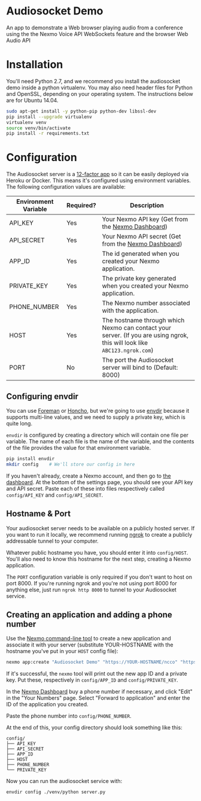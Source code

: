 # Audiosocket Demo

An app to demonstrate a Web browser playing audio from a conference using the
the Nexmo Voice API WebSockets feature and the browser Web Audio API

# Installation

You'll need Python 2.7, and we recommend you install the audiosocket demo inside
a python virtualenv. You may also need header files for Python and OpenSSL,
depending on your operating system. The instructions below are for Ubuntu 14.04.

```bash
sudo apt-get install -y python-pip python-dev libssl-dev
pip install --upgrade virtualenv
virtualenv venv
source venv/bin/activate
pip install -r requirements.txt
```

# Configuration

The Audiosocket server is a [12-factor app](https://12factor.net/) so it can be
easily deployed via Heroku or Docker. This means it's configured using
environment variables. The following configuration values are available:

| Environment Variable | Required? | Description |
| -------------------- | --------- | ----------- |
| API_KEY | Yes | Your Nexmo API key (Get from the [Nexmo Dashboard](https://dashboard.nexmo.com/settings)) |
| API_SECRET | Yes | Your Nexmo API secret (Get from the [Nexmo Dashboard](https://dashboard.nexmo.com/settings)) |
| APP_ID | Yes | The id generated when you created your Nexmo application. |
| PRIVATE_KEY | Yes | The private key generated when you created your Nexmo application. |
| PHONE_NUMBER | Yes | The Nexmo number associated with the application. |
| HOST | Yes | The hostname through which Nexmo can contact your server. (If you are using ngrok, this will look like `ABC123.ngrok.com`)
| PORT | No | The port the Audiosocket server will bind to (Default: 8000) |

## Configuring envdir

You can use [Foreman](https://github.com/ddollar/foreman) or [Honcho](https://honcho.readthedocs.io/en/latest/), but we're going to
use [envdir](https://pypi.python.org/pypi/envdir) because it supports multi-line
values, and we need to supply a private key, which is quite long.

`envdir` is configured by creating a directory which will contain one file per
variable. The name of each file is the name of the variable, and the contents
of the file provides the value for that environment variable.

```bash
pip install envdir
mkdir config    # We'll store our config in here
```

If you haven't already, create a Nexmo account, and then go to [the dashboard](https://dashboard.nexmo.com/settings). At the bottom of the settings
page, you should see your API key and API secret. Paste each of these into
files respectively called `config/API_KEY` and `config/API_SECRET`.

## Hostname & Port

Your audiosocket server needs to be available on a publicly hosted server. If
you want to run it locally, we recommend running [ngrok](https://ngrok.com/) to
create a publicly addressable tunnel to your computer.

Whatever public hostname you have, you should enter it into `config/HOST`.
You'll also need to know this hostname for the next step, creating a Nexmo
application.

The `PORT` configuration variable is only required if you don't want to host on
port 8000. If you're running ngrok and you're not using port 8000 for anything
else, just run `ngrok http 8000` to tunnel to your Audiosocket service.

## Creating an application and adding a phone number

Use the [Nexmo command-line tool](https://github.com/Nexmo/nexmo-cli) to create
a new application and associate it with your server (substitute YOUR-HOSTNAME
with the hostname you've put in your `HOST` config file):

```bash
nexmo app:create "Audiosocket Demo" "https://YOUR-HOSTNAME/ncco" "https://YOUR-HOSTNAME/event"
```

If it's successful, the `nexmo` tool will print out the new app ID and a
private key. Put these, respectively in `config/APP_ID` and
`config/PRIVATE_KEY`.

In the [Nexmo Dashboard](https://dashboard.nexmo.com/your-numbers) buy a phone
number if necessary, and click "Edit" in the "Your Numbers" page. Select
"Forward to application" and enter the ID of the application you created.

Paste the phone number into `config/PHONE_NUMBER`.

At the end of this, your config directory should look something like this:

```text
config/
├── API_KEY
├── API_SECRET
├── APP_ID
├── HOST
├── PHONE_NUMBER
└── PRIVATE_KEY
```

Now you can run the audiosocket service with:

```bash
envdir config ./venv/python server.py
```
